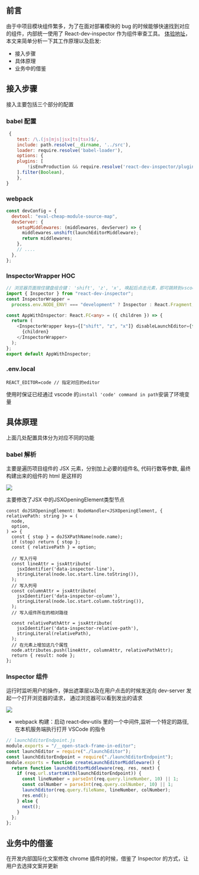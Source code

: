 ## 前言

由于中项目模块组件繁多，为了在面对部署模块的 bug 的时候能够快速找到对应的组件，内部统一使用了 React-dev-inspector 作为组件审查工具。
[体验地址](https://react-dev-inspector.zthxxx.me/)，本文来简单分析一下其工作原理以及启发:

- 接入步骤
- 具体原理
- 业务中的借鉴

## 接入步骤

接入主要包括三个部分的配置

### babel 配置

```js
 {
    test: /\.(js|mjs|jsx|ts|tsx)$/,
    include: path.resolve(__dirname, '../src'),
    loader: require.resolve('babel-loader'),
    options: {
    plugins: [
        !isEnvProduction && require.resolve('react-dev-inspector/plugins/babel'),
    ].filter(Boolean),
    },
}
```

### webpack

```js
const devConfig = {
  devtool: "eval-cheap-module-source-map",
  devServer: {
    setupMiddlewares: (middlewares, devServer) => {
      middlewares.unshift(launchEditorMiddleware);
      return middlewares;
    },
    // ....
  },
};
```

### InspectorWrapper HOC

```ts
// 浏览器页面按住键盘组合键： 'shift', 'z', 'x', 唤起后点击元素，即可跳转到vscode
import { Inspector } from "react-dev-inspector";
const InspectorWrapper =
  process.env.NODE_ENV! === "development" ? Inspector : React.Fragment;

const AppWithInspector: React.FC<any> = ({ children }) => {
  return (
    <InspectorWrapper keys={["shift", "z", "x"]} disableLaunchEditor={false}>
      {children}
    </InspectorWrapper>
  );
};
export default AppWithInspector;
```

### .env.local

```
REACT_EDITOR=code // 指定对应的editor
```

使用时保证已经通过 vscode 的`install 'code' command in path`安装了环境变量

## 具体原理

上面几处配置具体分为对应不同的功能

### babel 解析

主要是遍历项目组件的 JSX 元素，分别加上必要的组件名, 代码行数等参数, 最终构建出来的组件的 html 是这样的

![](../../cloudimg/2019/10/2019-10-29-13-33-36.png)

主要修改了JSX 中的JSXOpeningElement类型节点
```tsx
const doJSXOpeningElement: NodeHandler<JSXOpeningElement, { relativePath: string }> = (
  node,
  option,
) => {
  const { stop } = doJSXPathName(node.name);
  if (stop) return { stop };
  const { relativePath } = option;

  // 写入行号
  const lineAttr = jsxAttribute(
    jsxIdentifier('data‐inspector‐line'),
    stringLiteral(node.loc.start.line.toString()),
  );
  // 写入列号
  const columnAttr = jsxAttribute(
    jsxIdentifier('data‐inspector‐column'),
    stringLiteral(node.loc.start.column.toString()),
  );
  // 写入组件所在的相对路径

  const relativePathAttr = jsxAttribute(
    jsxIdentifier('data‐inspector‐relative‐path'),
    stringLiteral(relativePath),
  );
  // 在元素上增加这几个属性
  node.attributes.push(lineAttr, columnAttr, relativePathAttr);
  return { result: node };
};
```

### Inspector 组件

运行时监听用户的操作，弹出遮罩层以及在用户点击的时候发送向 dev-server 发起一个打开浏览器的请求， 通过浏览器可以看到发出的请求

![](../../cloudimg/2019/10/2019-10-29-13-33-36.png)

- webpack 构建：启动 react‐dev‐utils 里的一个中间件,监听一个特定的路径,在本机服务端执行打开 VSCode 的指令

```js
// launchEditorEndpoint.js
module.exports = "/__open‐stack‐frame‐in‐editor";
const launchEditor = require("./launchEditor");
const launchEditorEndpoint = require("./launchEditorEndpoint");
module.exports = function createLaunchEditorMiddleware() {
  return function launchEditorMiddleware(req, res, next) {
    if (req.url.startsWith(launchEditorEndpoint)) {
      const lineNumber = parseInt(req.query.lineNumber, 10) || 1;
      const colNumber = parseInt(req.query.colNumber, 10) || 1;
      launchEditor(req.query.fileName, lineNumber, colNumber);
      res.end();
    } else {
      next();
    }
  };
};
```

## 业务中的借鉴

在开发内部国际化文案修改 chrome 插件的时候，借鉴了 Inspector 的方式，让用户去选择文案并更新
